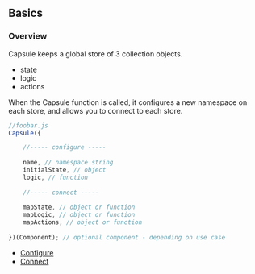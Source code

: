 ## Basics
### Overview

Capsule keeps a global store of 3 collection objects. 
- state
- logic
- actions

When the Capsule function is called, it configures a new namespace on each store, and allows you to connect to each store.
```js
//foobar.js
Capsule({

    //----- configure -----
    
    name, // namespace string
    initialState, // object
    logic, // function
    
    //----- connect -----
    
    mapState, // object or function
    mapLogic, // object or function
    mapActions, // object or function
    
})(Component); // optional component - depending on use case
```
- [Configure](https://github.com/iosio/capsule/blob/master/docs/basics/configure.md)
- [Connect](https://github.com/iosio/capsule/blob/master/docs/basics/connect.md)
